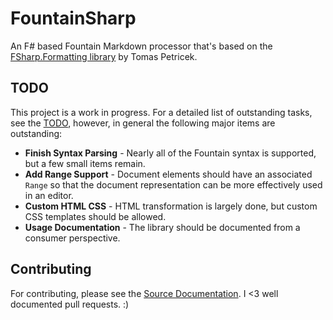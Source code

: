 # FountainSharp
An F# based Fountain Markdown processor that's based on the [FSharp.Formatting library](https://github.com/tpetricek/FSharp.Formatting) by Tomas Petricek.


## TODO

This project is a work in progress. For a detailed list of outstanding tasks, see the [TODO](Source/FountainSharp/FountainSharp.Parse/ToDo.md), however, in general the following major items are outstanding:

 * **Finish Syntax Parsing** - Nearly all of the Fountain syntax is supported, but a few small items remain.
 * **Add Range Support** - Document elements should have an associated `Range` so that the document representation can be more effectively used in an editor.
 * **Custom HTML CSS** - HTML transformation is largely done, but custom CSS templates should be allowed.
 * **Usage Documentation** - The library should be documented from a consumer perspective.

## Contributing

For contributing, please see the [Source Documentation](Source/FountainSharp/FountainSharp.Parse/Documentation.md). I <3 well documented pull requests. :)
